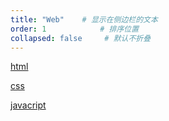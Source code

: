 ```yaml
---
title: "Web"    # 显示在侧边栏的文本
order: 1            # 排序位置
collapsed: false     # 默认不折叠
---
```


[html](./html/)

[css](./css/)

[javacript](./javascript/)
